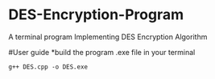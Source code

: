 # DES-Encryption-Program
A terminal program Implementing DES Encryption Algorithm

#User guide
*build the program .exe file in your terminal 
```
g++ DES.cpp -o DES.exe
```
